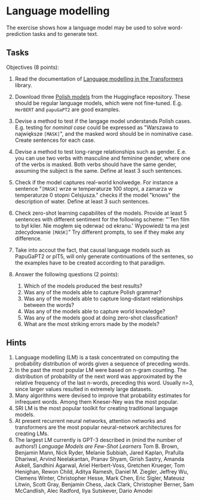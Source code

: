 # Language modelling

The exercise shows how a language model may be used to solve word-prediction tasks and to generate text.


## Tasks

Objectives (8 points):

1. Read the documentation of [Language modelling in the Transformers](https://huggingface.co/transformers/task_summary.html#language-modeling) library.
1. Download three [Polish models](https://huggingface.co/models?filter=pl) from the Huggingface repository. These should be regular language models, which were not fine-tuned. E.g. `HerBERT` and `papuGaPT2` are good examples.
1. Devise a method to test if the langage model understands Polish cases. E.g. testing for *nominal case* could be expressed as "Warszawa to największe `[MASK]`", and the masked word should be in nominative case. Create sentences for each case.
1. Devise a method to test long-range relationships such as gender. E.e. you can use two verbs with masculine and feminine gender, where one of the verbs is masked. Both verbs should have the same gender, assuming the subject is the same. Define at least 3 such sentences.
1. Check if the model captures real-world knolwedge. For instance a sentence "`[MASK]` wrze w temperaturze 100 stopni, a zamarza w temperaturze 0 stopni Celsjusza." checks if the model "knows" the description of water. Define at least 3 such sentences.
1. Check zero-shot learning capabilites of the models. Provide at least 5 sentences with different sentiment for the following scheme: "'Ten film to był kiler. Nie mogłem się oderwać od ekranu.' Wypowiedź ta ma jest zdecydowanie `[MASK]`" Try different prompts, to see if they make any difference.
1. Take into accout the fact, that causal language models such as PapuGaPT2 or plT5, will only generate continuations of the sentenes, so the examples have to be created according to that paradigm.


1. Answer the following questions (2 points):
   1. Which of the models produced the best results?
   1. Was any of the models able to capture Polish grammar?
   1. Was any of the models able to capture long-distant relationships between the words?
   1. Was any of the models able to capture world knowledge?
   1. Was any of the models good at doing zero-shot classification?
   1. What are the most striking errors made by the models?

## Hints

1. Language modelling (LM) is a task concentrated on computing the probability distribution of words given a sequence of
   preceding words.
1. In the past the most popular LM were based on n-gram counting. The distribution of probability of the next word was
   approximated by the relative frequency of the last n-words, preceding this word. Usually n=3, since larger values
   resulted in extremely large datasets.
1. Many algorithms were devised to improve that probability estimates for infrequent words. Among them Kneser-Ney was
   the most popular.
1. SRI LM is the most popular toolkit for creating traditional language models.
1. At present recurrent neural networks, attention networks and transformers are the most popular neural-network
   architectures for creating LMs.
1. The largest LM currently is GPT-3 described in (mind the number of authors!) *Language Models are Few-Shot Learners*
   Tom B. Brown, Benjamin Mann, Nick Ryder, Melanie Subbiah, Jared Kaplan, Prafulla Dhariwal, Arvind Neelakantan, Pranav
   Shyam, Girish Sastry, Amanda Askell, Sandhini Agarwal, Ariel Herbert-Voss, Gretchen Krueger, Tom Henighan, Rewon
   Child, Aditya Ramesh, Daniel M. Ziegler, Jeffrey Wu, Clemens Winter, Christopher Hesse, Mark Chen, Eric Sigler,
   Mateusz Litwin, Scott Gray, Benjamin Chess, Jack Clark, Christopher Berner, Sam McCandlish, Alec Radford, Ilya
   Sutskever, Dario Amodei
